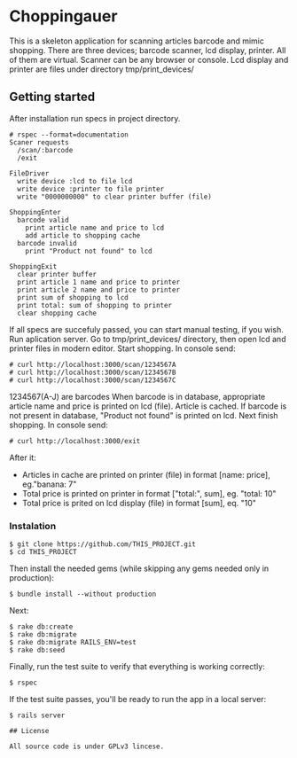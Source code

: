 # Choppingauer

This is a skeleton application for scanning articles barcode and mimic shopping.
There are three devices; barcode scanner, lcd display, printer. All of them are virtual.
Scanner can be any browser or console.
Lcd display and printer are files under directory tmp/print_devices/


## Getting started

After installation run specs in project directory.
```
# rspec --format=documentation
Scaner requests
  /scan/:barcode
  /exit

FileDriver
  write device :lcd to file lcd
  write device :printer to file printer
  write "0000000000" to clear printer buffer (file)

ShoppingEnter
  barcode valid
    print article name and price to lcd
    add article to shopping cache
  barcode invalid
    print "Product not found" to lcd

ShoppingExit
  clear printer buffer
  print article 1 name and price to printer
  print article 2 name and price to printer
  print sum of shopping to lcd
  print total: sum of shopping to printer
  clear shopping cache

```
If all specs are succefuly passed, you can start manual testing, if you wish.
Run aplication server. Go to tmp/print_devices/ directory, then open lcd and printer files in modern editor.
Start shopping. In console send:
```
# curl http://localhost:3000/scan/1234567A
# curl http://localhost:3000/scan/1234567B
# curl http://localhost:3000/scan/1234567C
```
1234567(A-J) are barcodes
When barcode is in database, appropriate article name and price is printed on lcd (file). Article is cached.
If barcode is not present in database, "Product not found" is printed on lcd.
Next finish shopping. In console send:
```
# curl http://localhost:3000/exit
```
After it:
* Articles in cache are printed on printer (file) in format [name: price], eg."banana: 7"
* Total price is printed on printer in format ["total:", sum], eg.  "total: 10"
* Total price is prited on lcd display (file) in format [sum], eq. "10"

### Instalation
```
$ git clone https://github.com/THIS_PROJECT.git
$ cd THIS_PROJECT
```

Then install the needed gems (while skipping any gems needed only in production):

```
$ bundle install --without production
```

Next:

```
$ rake db:create
$ rake db:migrate
$ rake db:migrate RAILS_ENV=test
$ rake db:seed
```

Finally, run the test suite to verify that everything is working correctly:

```
$ rspec
```

If the test suite passes, you'll be ready to run the app in a local server:

```
$ rails server

## License

All source code is under GPLv3 lincese.
